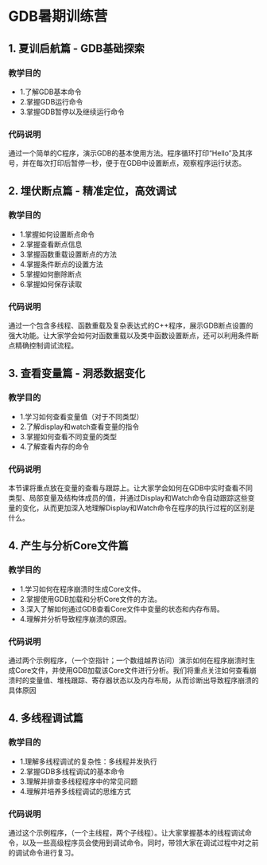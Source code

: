 # GDB暑期训练营  
  
## 1. 夏训启航篇 - GDB基础探索  
  
### 教学目的  
- 1.了解GDB基本命令  
- 2.掌握GDB运行命令  
- 3.掌握GDB暂停以及继续运行命令  
  
### 代码说明  
  
通过一个简单的C程序，演示GDB的基本使用方法。程序循环打印“Hello”及其序号，并在每次打印后暂停一秒，便于在GDB中设置断点，观察程序运行状态。  
  
## 2. 埋伏断点篇 - 精准定位，高效调试  
  
### 教学目的  
- 1.掌握如何设置断点命令
- 2.掌握查看断点信息
- 3.掌握函数重载设置断点的方法
- 4.掌握条件断点的设置方法
- 5.掌握如何删除断点
- 6.掌握如何保存读取  
  
### 代码说明  
  
通过一个包含多线程、函数重载及复杂表达式的C++程序，展示GDB断点设置的强大功能。让大家学会如何对函数重载以及类中函数设置断点，还可以利用条件断点精确控制调试流程。
  
## 3. 查看变量篇 - 洞悉数据变化  
  
### 教学目的  
- 1.学习如何查看变量值（对于不同类型）
- 2.了解display和watch查看变量的指令
- 3.掌握如何查看不同变量的类型
- 4.了解查看内存的命令  
  
### 代码说明  
本节课将重点放在变量的查看与跟踪上。让大家学会如何在GDB中实时查看不同类型、局部变量及结构体成员的值，并通过Display和Watch命令自动跟踪这些变量的变化，从而更加深入地理解Display和Watch命令在程序的执行过程的区别是什么。

## 4. 产生与分析Core文件篇

### 教学目的  
- 1.学习如何在程序崩溃时生成Core文件。
- 2.掌握使用GDB加载和分析Core文件的方法。
- 3.深入了解如何通过GDB查看Core文件中变量的状态和内存布局。
- 4.理解并分析导致程序崩溃的原因。

### 代码说明  
通过两个示例程序，（一个空指针；一个数组越界访问）演示如何在程序崩溃时生成Core文件，并使用GDB加载该Core文件进行分析。我们将重点关注如何查看崩溃时的变量值、堆栈跟踪、寄存器状态以及内存布局，从而诊断出导致程序崩溃的具体原因

## 4. 多线程调试篇

### 教学目的  
- 1.理解多线程调试的复杂性：多线程并发执行
- 2.掌握GDB多线程调试的基本命令
- 3.理解并排查多线程程序中的常见问题
- 4.理解并培养多线程调试的思维方式

### 代码说明  
通过这个示例程序，（一个主线程，两个子线程）。让大家掌握基本的线程调试命令，以及一些高级程序员会使用到调试命令。同时，带领大家在调试过程中对之前的调试命令进行复习。
